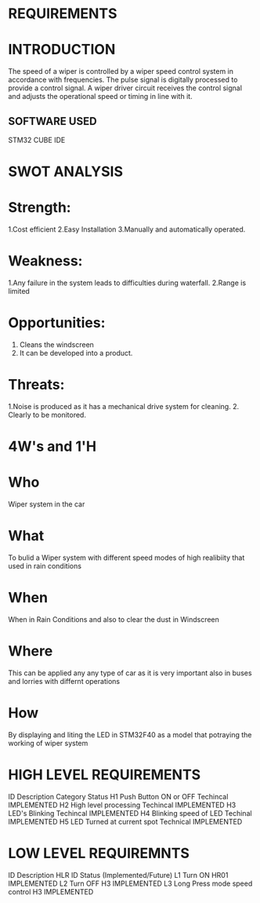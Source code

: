 # REQUIREMENTS

# INTRODUCTION
The speed of a wiper is controlled by a wiper speed control system in accordance with frequencies. The pulse signal is digitally processed to provide a control signal. A wiper driver circuit receives the control signal and adjusts the operational speed or timing in line with it.

## SOFTWARE USED
STM32 CUBE IDE

# SWOT ANALYSIS
# Strength:
  1.Cost efficient
   2.Easy Installation
    3.Manually and automatically operated.
# Weakness:
  1.Any failure in the system leads to difficulties during waterfall.
   2.Range is limited
# Opportunities:
  1. Cleans the windscreen
   2. It can be developed into a product.
# Threats:
  1.Noise is produced as it has a mechanical drive system for cleaning.
   2. Clearly to be monitored.
  
# 4W's and 1'H
# Who
Wiper system in the car
# What
To bulid a Wiper system with different speed modes of high realibiity that used in rain conditions
# When
When in Rain Conditions and also to clear the dust in Windscreen
# Where
This can be applied any any type of car as it is very important also in buses and lorries with differnt operations
# How
By displaying and liting the LED in STM32F40 as a model that potraying the working of wiper system

# HIGH LEVEL REQUIREMENTS
ID	Description	Category	Status
H1	Push Button ON or OFF	Techincal	IMPLEMENTED
H2	High level processing	Techincal	IMPLEMENTED
H3	LED's Blinking	Techincal	IMPLEMENTED
H4	Blinking speed of LED	Techinal	IMPLEMENTED
H5	LED Turned at current spot	Technical	IMPLEMENTED

# LOW LEVEL REQUIREMNTS
ID	Description	HLR ID	Status (Implemented/Future)
L1	Turn ON	HR01	IMPLEMENTED
L2	Turn OFF	H3	IMPLEMENTED
L3	Long Press mode speed control	H3	IMPLEMENTED



